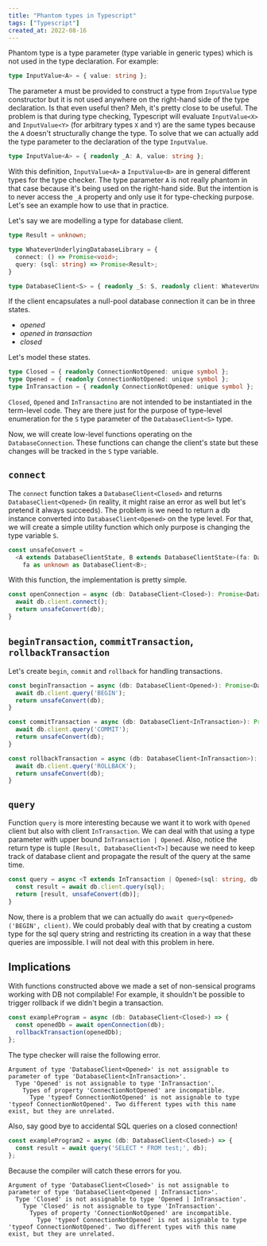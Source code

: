 ```yaml
---
title: "Phantom types in Typescript"
tags: ["Typescript"]
created_at: 2022-08-16
---
```


Phantom type is a type parameter (type variable in generic types) which is not used in the type declaration. For example:

```typescript
type InputValue<A> = { value: string };
```

The parameter `A` must be provided to construct a type from `InputValue` type constructor but it is not used anywhere on the right-hand side of the type declaration. Is that even useful then? Meh, it's pretty close to be useful. The problem is that during type checking, Typescript will evaluate `InputValue<X>` and `InputValue<Y>` (for arbitrary types `X` and `Y`) are the same types because the `A` doesn't structurally change the type. To solve that we can actually add the type parameter to the declaration of the type `InputValue`.

```typescript
type InputValue<A> = { readonly _A: A, value: string };
```

With this definition, `InputValue<A>` a `InputValue<B>` are in general different types for the type checker. The type parameter `A` is not really phantom in that case because it's being used on the right-hand side. But the intention is to never access the `_A` property and only use it for type-checking purpose. Let's see an example how to use that in practice.

Let's say we are modelling a type for database client.

```typescript
type Result = unknown;

type WhateverUnderlyingDatabaseLibrary = {
  connect: () => Promise<void>;
  query: (sql: string) => Promise<Result>;
}

type DatabaseClient<S> = { readonly _S: S, readonly client: WhateverUnderlyingDatabaseLibrary };
```

If the client encapsulates a null-pool database connection it can be in three states.

- *opened*
- *opened in transaction*
- *closed*

Let's model these states.

```typescript
type Closed = { readonly ConnectionNotOpened: unique symbol };
type Opened = { readonly ConnectionNotOpened: unique symbol };
type InTransaction = { readonly ConnectionNotOpened: unique symbol };
```

`Closed`, `Opened` and `InTransactino` are not intended to be instantiated in the term-level code. They are there just for the purpose of type-level enumeration for the `S` type parameter of the `DatabaseClient<S>` type.

Now, we will create low-level functions operating on the `DatabaseConnection`. These functions can change the client's state but these changes will be tracked in the `S` type variable.

## `connect`

The `connect` function takes a `DatabaseClient<Closed>` and returns `DatabaseClient<Opened>` (in reality, it might raise an error as well but let's pretend it always succeeds). The problem is we need to return a db instance converted into `DatabaseClient<Opened>` on the type level. For that, we will create a simple utility function which only purpose is changing the type variable `S`.

```typescript
const unsafeConvert = 
  <A extends DatabaseClientState, B extends DatabaseClientState>(fa: DatabaseClient<A>): DatabaseClient<B> => 
    fa as unknown as DatabaseClient<B>;
```

With this function, the implementation is pretty simple.

```typescript
const openConnection = async (db: DatabaseClient<Closed>): Promise<DatabaseClient<Opened>> => {
  await db.client.connect();
  return unsafeConvert(db);
}
```

## `beginTransaction`, `commitTransaction`, `rollbackTransaction`

Let's create `begin`, `commit` and `rollback` for handling transactions.

```typescript
const beginTransaction = async (db: DatabaseClient<Opened>): Promise<DatabaseClient<InTransaction>> => {
  await db.client.query('BEGIN');
  return unsafeConvert(db);
}

const commitTransaction = async (db: DatabaseClient<InTransaction>): Promise<DatabaseClient<Opened>> => {
  await db.client.query('COMMIT');
  return unsafeConvert(db);
}

const rollbackTransaction = async (db: DatabaseClient<InTransaction>): Promise<DatabaseClient<Opened>> => {
  await db.client.query('ROLLBACK');
  return unsafeConvert(db);
}
```

## `query`

Function `query` is more interesting because we want it to work with `Opened` client but also with client `InTransaction`. We can deal with that using a type parameter with upper bound `InTransaction | Opened`. Also, notice the return type is tuple `[Result, DatabaseClient<T>]` because we need to keep track of database client and propagate the result of the query at the same time.

```typescript
const query = async <T extends InTransaction | Opened>(sql: string, db: DatabaseClient<T>): Promise<[Result, DatabaseClient<T>]> => {
  const result = await db.client.query(sql);
  return [result, unsafeConvert(db)];
}

```

Now, there is a problem that we can actually do `await query<Opened>('BEGIN', client)`. We could probably deal with that by creating a custom type for the sql query string and restricting its creation in a way that these queries are impossible. I will not deal with this problem in here.

## Implications

With functions constructed above we made a set of non-sensical programs working with DB not compilable! For example, it shouldn't be possible to trigger rollback if we didn't begin a transaction.

```typescript
const exampleProgram = async (db: DatabaseClient<Closed>) => {
  const openedDb = await openConnection(db);
  rollbackTransaction(openedDb);
};
```

The type checker will raise the following error.

```
Argument of type 'DatabaseClient<Opened>' is not assignable to parameter of type 'DatabaseClient<InTransaction>'.
  Type 'Opened' is not assignable to type 'InTransaction'.
    Types of property 'ConnectionNotOpened' are incompatible.
      Type 'typeof ConnectionNotOpened' is not assignable to type 'typeof ConnectionNotOpened'. Two different types with this name exist, but they are unrelated.
```

Also, say good bye to accidental SQL queries on a closed connection!

```typescript
const exampleProgram2 = async (db: DatabaseClient<Closed>) => {
  const result = await query('SELECT * FROM test;', db);
};
```

Because the compiler will catch these errors for you.

```
Argument of type 'DatabaseClient<Closed>' is not assignable to parameter of type 'DatabaseClient<Opened | InTransaction>'.
  Type 'Closed' is not assignable to type 'Opened | InTransaction'.
    Type 'Closed' is not assignable to type 'InTransaction'.
      Types of property 'ConnectionNotOpened' are incompatible.
        Type 'typeof ConnectionNotOpened' is not assignable to type 'typeof ConnectionNotOpened'. Two different types with this name exist, but they are unrelated.
```